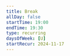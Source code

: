 ```yaml
---
title: Break
allDay: false
startTime: 19:00
endTime: 19:30
type: recurring
daysOfWeek: [U]
startRecur: 2024-11-17
---
```

